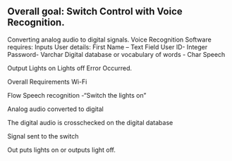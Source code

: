 Overall goal: Switch Control with Voice Recognition.
---------------------------------------------------

Converting analog audio to digital signals.
Voice Recognition Software requires:
Inputs
User details:
First Name – Text Field
User ID- Integer
Password- Varchar
Digital database or vocabulary of words - Char
Speech

Output
Lights on
Lights off
Error Occurred.  

Overall Requirements
Wi-Fi

Flow
 Speech recognition 	-“Switch the lights on”



Analog audio converted to digital


The digital audio is crosschecked on the digital database



Signal sent to the switch



Out puts lights on or outputs light off.
